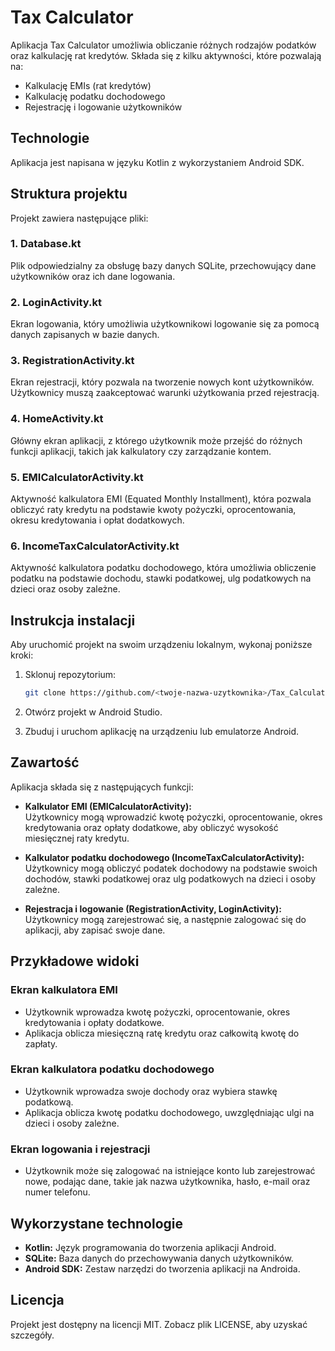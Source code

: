 # Tax Calculator

Aplikacja Tax Calculator umożliwia obliczanie różnych rodzajów podatków oraz kalkulację rat kredytów. Składa się z kilku aktywności, które pozwalają na:

- Kalkulację EMIs (rat kredytów)
- Kalkulację podatku dochodowego
- Rejestrację i logowanie użytkowników

## Technologie

Aplikacja jest napisana w języku Kotlin z wykorzystaniem Android SDK.

## Struktura projektu

Projekt zawiera następujące pliki:

### 1. **Database.kt**  
Plik odpowiedzialny za obsługę bazy danych SQLite, przechowujący dane użytkowników oraz ich dane logowania.

### 2. **LoginActivity.kt**  
Ekran logowania, który umożliwia użytkownikowi logowanie się za pomocą danych zapisanych w bazie danych.

### 3. **RegistrationActivity.kt**  
Ekran rejestracji, który pozwala na tworzenie nowych kont użytkowników. Użytkownicy muszą zaakceptować warunki użytkowania przed rejestracją.

### 4. **HomeActivity.kt**  
Główny ekran aplikacji, z którego użytkownik może przejść do różnych funkcji aplikacji, takich jak kalkulatory czy zarządzanie kontem.

### 5. **EMICalculatorActivity.kt**  
Aktywność kalkulatora EMI (Equated Monthly Installment), która pozwala obliczyć raty kredytu na podstawie kwoty pożyczki, oprocentowania, okresu kredytowania i opłat dodatkowych.

### 6. **IncomeTaxCalculatorActivity.kt**  
Aktywność kalkulatora podatku dochodowego, która umożliwia obliczenie podatku na podstawie dochodu, stawki podatkowej, ulg podatkowych na dzieci oraz osoby zależne.

## Instrukcja instalacji

Aby uruchomić projekt na swoim urządzeniu lokalnym, wykonaj poniższe kroki:

1. Sklonuj repozytorium:
    ```bash
    git clone https://github.com/<twoje-nazwa-uzytkownika>/Tax_Calculator.git
    ```

2. Otwórz projekt w Android Studio.

3. Zbuduj i uruchom aplikację na urządzeniu lub emulatorze Android.

## Zawartość

Aplikacja składa się z następujących funkcji:

- **Kalkulator EMI (EMICalculatorActivity):**  
  Użytkownicy mogą wprowadzić kwotę pożyczki, oprocentowanie, okres kredytowania oraz opłaty dodatkowe, aby obliczyć wysokość miesięcznej raty kredytu.

- **Kalkulator podatku dochodowego (IncomeTaxCalculatorActivity):**  
  Użytkownicy mogą obliczyć podatek dochodowy na podstawie swoich dochodów, stawki podatkowej oraz ulg podatkowych na dzieci i osoby zależne.

- **Rejestracja i logowanie (RegistrationActivity, LoginActivity):**  
  Użytkownicy mogą zarejestrować się, a następnie zalogować się do aplikacji, aby zapisać swoje dane.

## Przykładowe widoki

### Ekran kalkulatora EMI
- Użytkownik wprowadza kwotę pożyczki, oprocentowanie, okres kredytowania i opłaty dodatkowe.
- Aplikacja oblicza miesięczną ratę kredytu oraz całkowitą kwotę do zapłaty.

### Ekran kalkulatora podatku dochodowego
- Użytkownik wprowadza swoje dochody oraz wybiera stawkę podatkową.
- Aplikacja oblicza kwotę podatku dochodowego, uwzględniając ulgi na dzieci i osoby zależne.

### Ekran logowania i rejestracji
- Użytkownik może się zalogować na istniejące konto lub zarejestrować nowe, podając dane, takie jak nazwa użytkownika, hasło, e-mail oraz numer telefonu.

## Wykorzystane technologie

- **Kotlin:** Język programowania do tworzenia aplikacji Android.
- **SQLite:** Baza danych do przechowywania danych użytkowników.
- **Android SDK:** Zestaw narzędzi do tworzenia aplikacji na Androida.

## Licencja

Projekt jest dostępny na licencji MIT. Zobacz plik LICENSE, aby uzyskać szczegóły.
